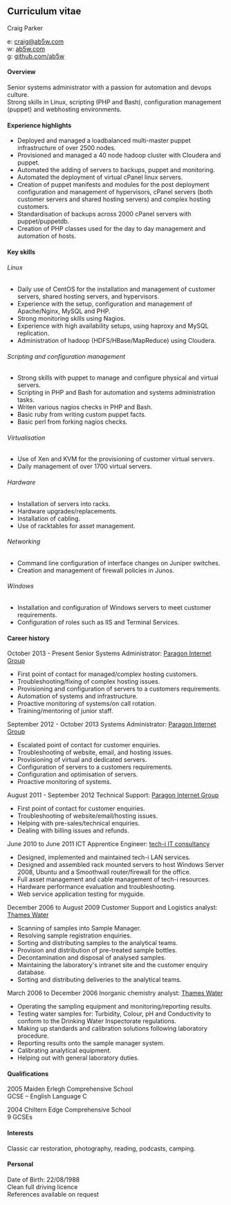 ## Curriculum vitae

Craig Parker

e: craig@ab5w.com  
w: [ab5w.com](http://ab5w.com/about)  
g: [github.com/ab5w](https://github.com/ab5w)  

#### Overview

Senior systems administrator with a passion for automation and devops culture.  
Strong skills in Linux, scripting (PHP and Bash), configuration management (puppet) and webhosting environments.

#### Experience highlights

* Deployed and managed a loadbalanced multi-master puppet infrastructure of over 2500 nodes.
* Provisioned and managed a 40 node hadoop cluster with Cloudera and puppet.
* Automated the adding of servers to backups, puppet and monitoring.
* Automated the deployment of virtual cPanel linux servers.
* Creation of puppet manifests and modules for the post deployment configuration and management of hypervisors, cPanel servers (both customer servers and shared hosting servers) and complex hosting customers.
* Standardisation of backups across 2000 cPanel servers with puppet/puppetdb.
* Creation of PHP classes used for the day to day management and automation of hosts.

#### Key skills

###### Linux

* Daily use of CentOS for the installation and management of customer servers, shared hosting servers, and hypervisors.
* Experience with the setup, configuration and management of Apache/Nginx, MySQL and PHP.
* Strong monitoring skills using Nagios.
* Experience with high availability setups, using haproxy and MySQL replication.
* Administration of hadoop (HDFS/HBase/MapReduce) using Cloudera.

###### Scripting and configuration management

* Strong skills with puppet to manage and configure physical and virtual servers.
* Scripting in PHP and Bash for automation and systems administration tasks.
* Writen various nagios checks in PHP and Bash.
* Basic ruby from writing custom puppet facts.
* Basic perl from forking nagios checks.

###### Virtualisation

* Use of Xen and KVM for the provisioning of customer virtual servers.
* Daily management of over 1700 virtual servers.

###### Hardware

* Installation of servers into racks.
* Hardware upgrades/replacements.
* Installation of cabling.
* Use of racktables for asset management.

###### Networking

* Command line configuration of interface changes on Juniper switches.
* Creation and management of firewall policies in Junos.

###### Windows

* Installation and configuration of Windows servers to meet customer requirements.
* Configuration of roles such as IIS and Terminal Services.

#### Career history

October 2013 - Present
Senior Systems Administrator: [Paragon Internet Group](http://paragon.net.uk)

* First point of contact for managed/complex hosting customers.
* Troubleshooting/fixing of complex hosting issues.
* Provisioning and configuration of servers to a customers requirements.
* Automation of systems and infrastructure.
* Proactive monitoring of systems/on call rotation.
* Training/mentoring of junior staff.


September 2012 - October 2013
Systems Administrator: [Paragon Internet Group](http://paragon.net.uk)

* Escalated point of contact for customer enquiries.
* Troubleshooting of website, email, and hosting issues.
* Provisioning of virtual and dedicated servers.
* Configuration of servers to a customers requirements.
* Configuration and optimisation of servers.
* Proactive monitoring of systems.


August 2011 - September 2012
Technical Support: [Paragon Internet Group](http://paragon.net.uk)

* First point of contact for customer enquiries.
* Troubleshooting of website/email/hosting issues.
* Helping with pre-sales/technical enquiries.
* Dealing with billing issues and refunds.


June 2010 to June 2011
ICT Apprentice Engineer: [tech-i IT consultancy](http://www.tech-i.co.uk)

* Designed, implemented and maintained tech-i LAN services.
* Designed and assembled rack mounted servers to host Windows Server 2008, Ubuntu and a Smoothwall router/firewall for the office.
* Full asset management and cable management of tech-i resources.
* Hardware performance evaluation and troubleshooting.
* Web service application testing for myguide.


December 2006 to August 2009
Customer Support and Logistics analyst: [Thames Water](http://www.thameswater.co.uk/)

* Scanning of samples into Sample Manager.
* Resolving sample registration enquiries.
* Sorting and distributing samples to the analytical teams.
* Provision and distribution of pre-treated sample bottles.
* Decontamination and disposal of analysed samples.
* Maintaining the laboratory's intranet site and the customer enquiry database.
* Sorting and distributing deliveries to the analytical teams.


March 2006 to  December 2006
Inorganic chemistry analyst: [Thames Water](http://www.thameswater.co.uk/)

* Operating the sampling equipment and monitoring/reporting results.
* Testing water samples for: Turbidity, Colour, pH and Conductivity to conform to the Drinking Water Inspectorate regulations.
* Making up standards and calibration solutions following laboratory procedure.
* Reporting results onto the sample manager system.
* Calibrating analytical equipment.
* Helping out with general laboratory duties.


#### Qualifications

2005 Maiden Erlegh Comprehensive School  
GCSE – English Language C

2004 Chiltern Edge Comprehensive School  
9 GCSEs

#### Interests

Classic car restoration, photography, reading, podcasts, camping.

#### Personal

Date of Birth: 22/08/1988  
Clean full driving licence  
References available on request  
